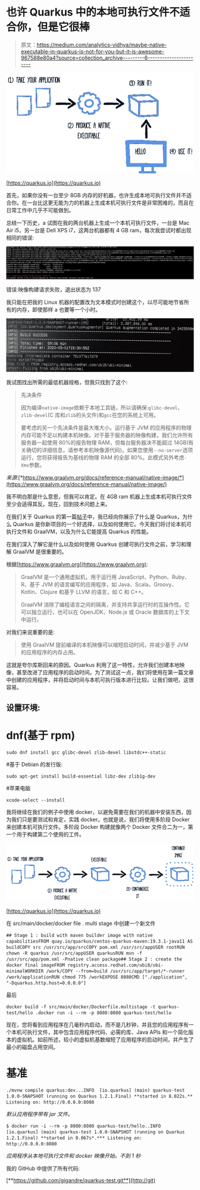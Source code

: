 # 也许 Quarkus 中的本地可执行文件不适合你，但是它很棒

> 原文：<https://medium.com/analytics-vidhya/maybe-native-executable-in-quarkus-is-not-for-you-but-it-is-awesome-967588e80a4?source=collection_archive---------6----------------------->

![](img/964670e8e6a2e7953fa15fe5374dea22.png)

[https://quarkus.io](https://quarkus.io)

首先，如果你没有一台至少 8GB 内存的好机器，也许生成本地可执行文件并不适合你。在一台比这更无能为力的机器上生成本机可执行文件是非常困难的，而且在日常工作中几乎不可能做到。

总结一下历史，a 试图在我的两台机器上生成一个本机可执行文件，一台是 Mac Air i5，另一台是 Dell XPS i7，这两台机器都有 4 GB ram，每次我尝试时都出现相同的错误:

![](img/d9b22580bc1e554b0b2e9ff87b131fcd.png)

错误:映像构建请求失败，退出状态为 137

我只能在把我的 Linux 机器的配置改为文本模式时创建这个，以尽可能地节省所有的内存，即使那样 a 也要等一个小时。

![](img/5290d984f234a36cfcc392f11a5060eb.png)

我试图找出所需的最低机器规格，但我只找到了这个:

> 先决条件
> 
> 因为编译`native-image`依赖于本地工具链，所以请确保:`glibc-devel`、`zlib-devel`(C 库和`zlib`的头文件)和`gcc`在您的系统上可用。
> 
> 要考虑的另一个先决条件是最大堆大小。运行基于 JVM 的应用程序的物理内存可能不足以构建本机映像。对于基于服务器的映像构建，我们允许所有服务器一起使用 80%的报告物理 RAM，但每台服务器决不能超过 14GB(有关确切的详细信息，请参考本机映像源代码)。如果您使用`--no-server`选项运行，您将获得报告为基线的物理 RAM 的全部 80%。此模式另外考虑`-Xmx`参数。

*来源:*[*https://www.graalvm.org/docs/reference-manual/native-image/*](https://www.graalvm.org/docs/reference-manual/native-image/)

我不明白那是什么意思，但我可以肯定。在 4GB ram 机器上生成本机可执行文件至少会适得其反。现在，回到技术问题上来。

在我们关于 Quarkus 的第一篇[帖子](https://link.medium.com/QuDQDUWbu4)中，我已经向你展示了什么是 Quarkus，为什么 Quarkus 是你新项目的一个好选择，以及如何使用它。今天我们将讨论本机可执行文件和 GraalVM，以及为什么它能提高 Quarkus 的性能。

在我们深入了解它是什么以及如何使用 Quarkus 创建可执行文件之前，学习和理解 GraalVM 是很重要的。

根据[https://www.graalvm.org](https://www.graalvm.org):

> GraalVM 是一个通用虚拟机，用于运行用 JavaScript、Python、Ruby、R、基于 JVM 的语言编写的应用程序，如 Java、Scala、Groovy、Kotlin、Clojure 和基于 LLVM 的语言，如 C 和 C++。
> 
> GraalVM 消除了编程语言之间的隔离，并支持共享运行时的互操作性。它可以独立运行，也可以在 OpenJDK、Node.js 或 Oracle 数据库的上下文中运行。

对我们来说重要的是:

> 使用 GraalVM 提前编译的本机映像可以缩短启动时间，并减少基于 JVM 的应用程序的内存占用。

这就是夸尔库斯回来的原因。Quarkus 利用了这一特性，允许我们创建本地映像，甚至改进了应用程序的启动时间。为了测试这一点，我们将使用在第一篇文章中创建的应用程序，并将启动时间与本机可执行版本进行比较。让我们做吧，这很容易。

## 设置环境:

# dnf(基于 rpm)

```
sudo dnf install gcc glibc-devel zlib-devel libstdc++-static
```

#基于 Debian 的发行版:

```
sudo apt-get install build-essential libz-dev zlib1g-dev
```

#苹果电脑

```
xcode-select --install
```

我将继续在我们的例子中使用 docker，以避免需要在我们的机器中安装东西，因为我们只是要测试和肯定，实践 docker。也就是说，我们将使用多阶段 Docker 来创建本机可执行文件。多阶段 Docker 构建就像两个 Docker 文件合二为一，第一个用于构建第二个使用的工件。

![](img/3180cdb4457a739b9bc06626be63b75b.png)

[https://quarkus.io](https://quarkus.io)

在 src/main/docker/docker file . multi stage 中创建一个新文件

```
## Stage 1 : build with maven builder image with native capabilitiesFROM quay.io/quarkus/centos-quarkus-maven:19.3.1-java11 AS buildCOPY src /usr/src/app/srcCOPY pom.xml /usr/src/appUSER rootRUN chown -R quarkus /usr/src/appUSER quarkusRUN mvn -f /usr/src/app/pom.xml -Pnative clean package## Stage 2 : create the docker final imageFROM registry.access.redhat.com/ubi8/ubi-minimalWORKDIR /work/COPY --from=build /usr/src/app/target/*-runner /work/applicationRUN chmod 775 /workEXPOSE 8080CMD ["./application", "-Dquarkus.http.host=0.0.0.0"]
```

最后

```
docker build -f src/main/docker/Dockerfile.multistage -t quarkus-test/hello .docker run -i --rm -p 8080:8080 quarkus-test/hello
```

现在，您将看到应用程序在几毫秒内启动，而不是几秒钟，并且您的应用程序有一个本机可执行文件，其中包含应用程序代码、必需的库、Java APIs 和一个简化版本的虚拟机。如前所述，较小的虚拟机基数缩短了应用程序的启动时间，并产生了最小的磁盘占用空间。

# 基准

```
./mvnw compile quarkus:dev...INFO  [io.quarkus] (main) quarkus-test 1.0.0-SNAPSHOT (running on Quarkus 1.2.1.Final) **started in 8.022s.** Listening on: http://0.0.0.0:8080
```

*默认应用程序带有 jar 文件。*

```
$ docker run -i --rm -p 8080:8080 quarkus-test/hello..INFO  [io.quarkus] (main) quarkus-test 1.0.0-SNAPSHOT (running on Quarkus 1.2.1.Final) **started in 0.067s*.*** Listening on: http://0.0.0.0:8080
```

*应用程序从本地可执行文件和 docker 映像开始。不到 1 秒*

我的 GitHub 中提供了所有代码:

[**https://github.com/gigandre/quarkus-test.git**](http://git)